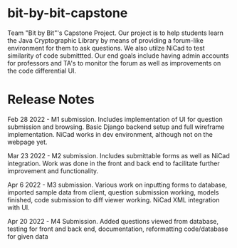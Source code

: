 # bit-by-bit-capstone
Team "Bit by Bit"'s Capstone Project. Our project is to help students learn the Java Cryptographic Library by means of providing a forum-like environment for them to ask questions. We also utilze NiCad to test similarity of code submittted. Our end goals include having admin accounts for professors and TA's to monitor the forum as well as improvements on the code differential UI. 



# Release Notes
Feb 28 2022 - M1 submission. Includes implementation of UI for question submission and browsing. Basic Django backend setup and full wireframe implementation. NiCad works in dev environment, although not on the webpage yet.  

Mar 23 2022 - M2 submission. Includes submittable forms as well as NiCad integration. Work was done in the front and back end to facilitate further improvement and functionality. 

Apr 6 2022 - M3 submission. Various work on inputting forms to database, imported sample data from client, question submission working, models finished, code submission to diff viewer working. NiCad XML integration with UI.

Apr 20 2022 - M4 Submission. Added questions viewed from database, testing for front and back end, documentation, reformatting code/database for given data
